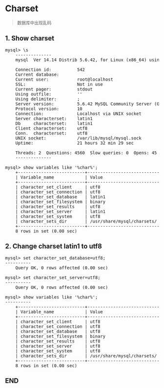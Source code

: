 # Charset
> 数据库中出现乱码

## 1. Show charset

<pre>
mysql> \s
    --------------
    mysql  Ver 14.14 Distrib 5.6.42, for Linux (x86_64) using  EditLine wrapper
    
    Connection id:          542
    Current database:
    Current user:           root@localhost
    SSL:                    Not in use
    Current pager:          stdout
    Using outfile:          ''
    Using delimiter:        ;
    Server version:         5.6.42 MySQL Community Server (GPL)
    Protocol version:       10
    Connection:             Localhost via UNIX socket
    Server characterset:    latin1
    Db     characterset:    latin1
    Client characterset:    utf8
    Conn.  characterset:    utf8
    UNIX socket:            /var/lib/mysql/mysql.sock
    Uptime:                 21 hours 32 min 29 sec
    
    Threads: 2  Questions: 4560  Slow queries: 0  Opens: 45  Flush tables: 1  Open tables: 38  Queries per second avg: 0.058
    --------------

mysql> show variables like '%char%';
    +--------------------------+----------------------------+
    | Variable_name            | Value                      |
    +--------------------------+----------------------------+
    | character_set_client     | utf8                       |
    | character_set_connection | utf8                       |
    | character_set_database   | latin1                     |
    | character_set_filesystem | binary                     |
    | character_set_results    | utf8                       |
    | character_set_server     | latin1                     |
    | character_set_system     | utf8                       |
    | character_sets_dir       | /usr/share/mysql/charsets/ |
    +--------------------------+----------------------------+
    8 rows in set (0.00 sec)
</pre>

## 2. Change charset latin1 to utf8

<pre>
mysql> set character_set_database=utf8;
----------
    Query OK, 0 rows affected (0.00 sec)

mysql> set character_set_server=utf8;
----------
    Query OK, 0 rows affected (0.00 sec)

mysql> show variables like '%char%';
----------
    +--------------------------+----------------------------+
    | Variable_name            | Value                      |
    +--------------------------+----------------------------+
    | character_set_client     | utf8                       |
    | character_set_connection | utf8                       |
    | character_set_database   | utf8                       |
    | character_set_filesystem | binary                     |
    | character_set_results    | utf8                       |
    | character_set_server     | utf8                       |
    | character_set_system     | utf8                       |
    | character_sets_dir       | /usr/share/mysql/charsets/ |
    +--------------------------+----------------------------+
    8 rows in set (0.00 sec)
</pre>

## END